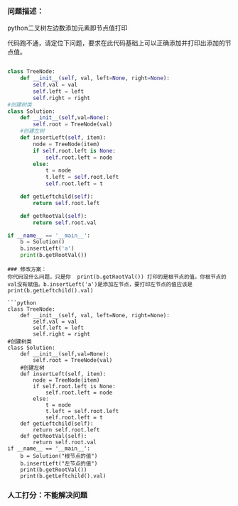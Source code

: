 ### 问题描述：
<p>python二叉树左边数添加元素即节点值打印</p>
代码跑不通，请定位下问题，要求在此代码基础上可以正确添加并打印出添加的节点值。

```python

class TreeNode:
    def __init__(self, val, left=None, right=None):
        self.val = val
        self.left = left
        self.right = right
#创建树类
class Solution:
    def __init__(self,val=None):
        self.root = TreeNode(val)
    #创建左树
    def insertLeft(self, item):
        node = TreeNode(item)
        if self.root.left is None:
            self.root.left = node
        else:
            t = node
            t.left = self.root.left
            self.root.left = t

    def getLeftchild(self):
        return self.root.left

    def getRootVal(self):
        return self.root.val

if __name__ == '__main__':
    b = Solution()
    b.insertLeft('a')
    print(b.getRootVal())


```
``` 
### 修改方案：
你代码没什么问题，只是你  print(b.getRootVal()) 打印的是根节点的值。你根节点的val没有赋值。b.insertLeft('a')是添加左节点，要打印左节点的值应该是  print(b.getLeftchild().val)

```python
class TreeNode:
    def __init__(self, val, left=None, right=None):
        self.val = val
        self.left = left
        self.right = right
#创建树类
class Solution:
    def __init__(self,val=None):
        self.root = TreeNode(val)
    #创建左树
    def insertLeft(self, item):
        node = TreeNode(item)
        if self.root.left is None:
            self.root.left = node
        else:
            t = node
            t.left = self.root.left
            self.root.left = t
    def getLeftchild(self):
        return self.root.left
    def getRootVal(self):
        return self.root.val
if __name__ == '__main__':
    b = Solution("根节点的值")
    b.insertLeft("左节点的值")
    print(b.getRootVal())
    print(b.getLeftchild().val)

```


### 人工打分：不能解决问题
